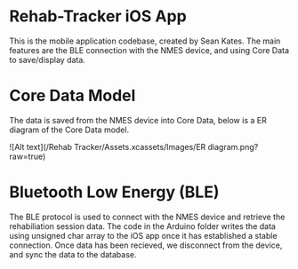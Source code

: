 # Rehab-Tracker iOS App

This is the mobile application codebase, created by Sean Kates. The main features are the BLE connection with the NMES device, and using Core Data to save/display data.

# Core Data Model

The data is saved from the NMES device into Core Data, below is a ER diagram of the Core Data model.

![Alt text](/Rehab Tracker/Assets.xcassets/Images/ER diagram.png?raw=true)

# Bluetooth Low Energy (BLE)

The BLE protocol is used to connect with the NMES device and retrieve the rehabiliation session data. The code in the Arduino folder writes the data using unsigned char array to the iOS app once it has established a stable connection. Once data has been recieved, we disconnect from the device, and sync the data to the database.
